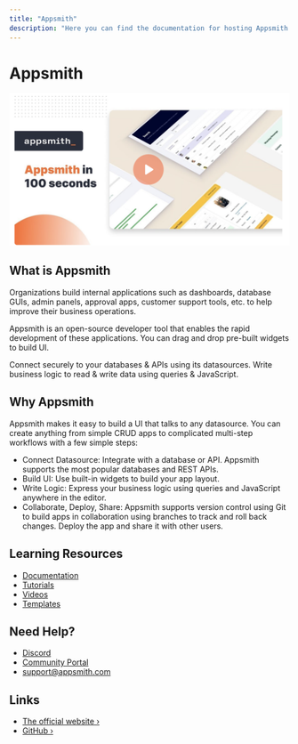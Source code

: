```yaml
---
title: "Appsmith"
description: "Here you can find the documentation for hosting Appsmith with Coolify."
---
```


# Appsmith
![Appsmith](https://raw.githubusercontent.com/appsmithorg/appsmith/release/static/images/appsmith-in-100-seconds.png)


## What is Appsmith
Organizations build internal applications such as dashboards, database GUIs, admin panels, approval apps, customer support tools, etc. to help improve their business operations. 

Appsmith is an open-source developer tool that enables the rapid development of these applications. You can drag and drop pre-built widgets to build UI. 

Connect securely to your databases & APIs using its datasources. Write business logic to read & write data using queries & JavaScript.

## Why Appsmith
Appsmith makes it easy to build a UI that talks to any datasource. You can create anything from simple CRUD apps to complicated multi-step workflows with a few simple steps:

- Connect Datasource: Integrate with a database or API. Appsmith supports the most popular databases and REST APIs.
- Build UI: Use built-in widgets to build your app layout.
- Write Logic: Express your business logic using queries and JavaScript anywhere in the editor.
- Collaborate, Deploy, Share: Appsmith supports version control using Git to build apps in collaboration using branches to track and roll back changes. Deploy the app and share it with other users.


## Learning Resources
- [Documentation](https://docs.appsmith.com?utm_source=coolify.io)
- [Tutorials](https://docs.appsmith.com/getting-started/tutorials?utm_source=coolify.io)
- [Videos](https://www.youtube.com/appsmith?utm_source=coolify.io)
- [Templates](https://www.appsmith.com/templates?utm_source=coolify.io)


## Need Help?
- [Discord](https://discord.gg/rBTTVJp?utm_source=coolify.io)
- [Community Portal](https://community.appsmith.com/?utm_source=coolify.io)
- [support@appsmith.com](mailto:support@appsmith.com)


## Links
- [The official website ›](https://www.appsmith.com?utm_source=coolify.io)
- [GitHub ›](https://github.com/appsmithorg/appsmith?utm_source=coolify.io)

